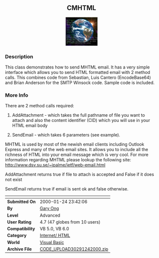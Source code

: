 ﻿<div align="center">

## CMHTML

<img src="globe.jpg">
</div>

### Description

This class demonstrates how to send MHTML email. It has a very simple interface which allows you to send HTML formatted email with 2 method calls. This combines code from Sebastian, Luis Cantero (EncodeBase64) and Brian Anderson for the SMTP Winsock code. Sample code is included.
 
### More Info
 
There are 2 method calls required:

1) AddAttachment - which takes the full pathname of file you want to attach and also the content identifier (CID) which you will use in your HTML email body

2) SendEmail - which takes 6 parameters (see example).

MHTML is used by most of the newish email clients including Outlook Express and many of the web email sites. It allows you to include all the richness of HTML into your email message which is very cool. For more information regarding MHTML please lookup the following site: http://www.dsv.su.se/~jpalme/ietf/web-email.html

AddAttachment returns true if file to attach is accepted and False if it does not exist

SendEmail returns true if email is sent ok and false otherwise.


<span>             |<span>
---                |---
**Submitted On**   |2000-01-24 23:42:06
**By**             |[Gary Ong](https://github.com/Planet-Source-Code/PSCIndex/blob/master/ByAuthor/gary-ong.md)
**Level**          |Advanced
**User Rating**    |4.7 (47 globes from 10 users)
**Compatibility**  |VB 5\.0, VB 6\.0
**Category**       |[Internet/ HTML](https://github.com/Planet-Source-Code/PSCIndex/blob/master/ByCategory/internet-html__1-34.md)
**World**          |[Visual Basic](https://github.com/Planet-Source-Code/PSCIndex/blob/master/ByWorld/visual-basic.md)
**Archive File**   |[CODE\_UPLOAD30291242000\.zip](https://github.com/Planet-Source-Code/gary-ong-cmhtml__1-5658/archive/master.zip)








